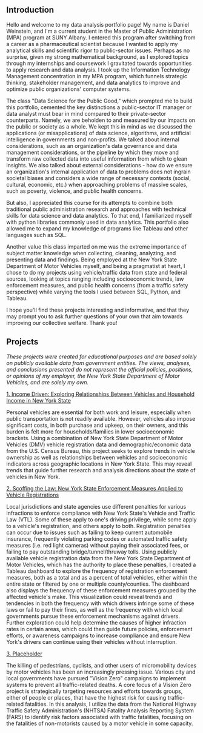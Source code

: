 ## Introduction

Hello and welcome to my data analysis portfolio page! My name is Daniel Weinstein, and I'm a current student in the Master of Public Administration (MPA) program at SUNY Albany. I entered this program after switching from a career as a pharmaceutical scientist because I wanted to apply my analytical skills and scientific rigor to public-sector issues. Perhaps as no surprise, given my strong mathematical background, as I explored topics through my internships and coursework I gravitated towards opportunities to apply research and data analysis. I took up the Information Technology Management concentration in my MPA program, which funnels strategic thinking, stakeholder management, and data analytics to improve and optimize public organizations' computer systems.

The class "Data Science for the Public Good," which prompted me to build this portfolio, cemented the key distinctions a public-sector IT manager or data analyst must bear in mind compared to their private-sector counterparts. Namely, we are beholden to and measured by our impacts on the public or society as a whole. We kept this in mind as we discussed the applications (or misapplications) of data science, algorithms, and artificial intelligence in governments and non-profits. We talked about internal considerations, such as an organization's data governance and data management considerations, or the pipeline by which they move and transform raw collected data into useful information from which to glean insights. We also talked about external considerations - how do we ensure an organization's internal application of data to problems does not ingrain societal biases and considers a wide range of necessary contexts (social, cultural, economic, etc.) when approaching problems of massive scales, such as poverty, violence, and public health concerns.

But also, I appreciated this course for its attempts to combine both traditional public administration research and approaches with technical skills for data science and data analytics. To that end, I familiarized myself with python libraries commonly used in data analytics. This portfolio also allowed me to expand my knowledge of programs like Tableau and other languages such as SQL.

Another value this class imparted on me was the extreme importance of subject matter knowledge when collecting, cleaning, analyzing, and presenting data and findings. Being employed at the New York State Department of Motor Vehicles myself, and being a pragmatist at heart, I chose to do my projects using vehicle/traffic data from state and federal sources, looking at topics ranging including socioeconomic trends, law enforcement measures, and public health concerns (from a traffic safety perspective) while varying the tools I used between SQL, Python, and Tableau.

I hope you'll find these projects interesting and informative, and that they may prompt you to ask further questions of your own that aim towards improving our collective welfare. Thank you!

## Projects

*These projects were created for educational purposes and are based solely on publicly available data from government entities. The views, analyses, and conclusions presented do not represent the official policies, positions, or opinions of my employer, the New York State Department of Motor Vehicles, and are solely my own.*

<a href="https://github.com/DSWeins676/RPAD676Final/tree/main/IncomeDriven"> 1. Income Driven: Exploring Relationships Between Vehicles and Household Income in New York State </a>

Personal vehicles are essential for both work and leisure, especially when public transportation is not readily available. However, vehicles also impose significant costs, in both purchase and upkeep, on their owners, and this burden is felt more for households/families in lower socioeconomic brackets. Using a combination of New York State Department of Motor Vehicles (DMV) vehicle registration data and demographic/economic data from the U.S. Census Bureau, this project seeks to explore trends in vehicle ownership as well as relationships between vehicles and socioeconomic indicators across geographic locations in New York State. This may reveal trends that guide further research and analysis directions about the state of vehicles in New York.

<a href="https://github.com/DSWeins676/RPAD676Final/tree/main/NY_Scofflaws"> 2. Scoffing the Law: New York State Enforcement Measures Applied to Vehicle Registrations </a>

Local jurisdictions and state agencies use different penalties for various infractions to enforce compliance with New York State's Vehicle and Traffic Law (VTL). Some of these apply to one's driving privilege, while some apply to a vehicle's registration, and others apply to both. Registration penalties can occur due to issues such as failing to keep current automobile insurance, frequently violating parking codes or automated traffic safety measures (i.e. red light cameras) without paying their associated fees, or failing to pay outstanding bridge/tunnel/thruway tolls. Using publicly available vehicle registration data from the New York State Department of Motor Vehicles, which has the authority to place these penalties, I created a Tableau dashboard to explore the frequency of registration enforcement measures, both as a total and as a percent of total vehicles, either within the entire state or filtered by one or multiple county/counties. The dashboard also displays the frequency of these enforcement measures grouped by the affected vehicle's make. This visualization could reveal trends and tendencies in both the frequency with which drivers infringe some of these laws or fail to pay their fines, as well as the frequency with which local governments pursue these enforcement mechanisms against drivers. Further exploration could help determine the causes of higher infraction rates in certain areas, which could then guide future policies, enforcement efforts, or awareness campaigns to increase compliance and ensure New York's drivers can continue using their vehicles without interruption.

<a href="https://github.com/DSWeins676/RPAD676Final/tree/main/FARS_Crashes">3. Placeholder </a>

The killing of pedestrians, cyclists, and other users of micromobility devices by motor vehicles has been an increasingly pressing issue. Various city and local governments have pursued "Vision Zero" campaigns to implement systems to prevent all traffic-related deaths. A core focus of a Vision Zero project is strategically targeting resources and efforts towards groups, either of people or places, that have the highest risk for causing traffic-related fatalities. In this analysis, I utilize the data from the National Highway Traffic Safety Administration's (NHTSA) Fatality Analysis Reporting System (FARS) to identify risk factors associated with traffic fatalities, focusing on the fatalities of non-motorists caused by a motor vehicle in some capacity.
